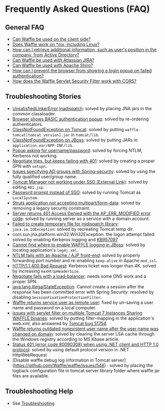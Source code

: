 Frequently Asked Questions (FAQ)
=================================


General FAQ
-----------

* [Can Waffle be used on the client side?](faq/ClientSide.md)
* [Does Waffle work on *nix, including Linux?](faq/DoesWaffleWorkOnLinux.md)
* [How can I retrieve additional information, such as user's position in the company, from Active Directory?](faq/AdditionalActiveDirectoryInfo.md)
* [Can Waffle be used with Atlassian JIRA?](faq/AtlassianJIRA.md)
* [Can Waffle be used with Apache Shiro?](faq/waffleShiro.md)
* [How can I prevent the browser from showing a login popup on failed authentication?](faq/ClientSideFailures.md)
* [How does the Waffle Servlet Security Filter work with CORS?](faq/CORS.md)

Troubleshooting Stories
-----------------------

* [UnsatisfiedLinkerError jnadispatch](faq/UnsatisfiedLinkerErrorjnadispatch.md): solved by placing JNA jars in the common classloader.
* [Browser shows BASIC authentication popup](faq/BasicPopup.md): solved by re-ordering authenticators.
* [ClassNotFoundException on Tomcat](faq/ClassNotFoundTomcat.md): solved by putting `waffle-tomcat[tomcat version].jar` in `tomcat/lib`.
* [ClassNotFoundException on JBoss](faq/ClassNotFoundJBoss.md): solved by putting JARs in `application.ear/APP-INF/lib`.
* [Popup asking for username/password](https://waffle.codeplex.com/Thread/View.aspx?ThreadId=227969): solved by forcing NTLM, Kerberos not working.
* [Negotiate tries, but keeps failing with 401](faq/NegotiateFailsWith401.md): solved by creating a proper SPN with `setspn`.
* [Issues specifying AD groups with Spring-security](faq/ADGroupsSpringSecurity.md): solved by using the fully qualified user/group name.
* [Tomcat Manager not working under SSO (External Link)](http://code.dblock.org/ShowPost.aspx?id=147): solved by editing `401.jsp`.
* [Password prompt instead of SSO](faq/PassPromptInsteadOfSSO.md): solved by running Tomcat as `LocalSystem`.
* [Struts application not accepting multipart/form-data](faq/NotAcceptingMultipartData.md): solved by removing a legacy security constraint.
* [Server returns 401 Access Denied with the AP_ERR_MODIFIED error code](faq/AP_ERR_MODIFIED.md): solved by running server as a service with a domain account.
* [Failed to create temporary file for jnidispatch library](faq/TempFileFailed): `java.io.IOException`: solved by recreating Tomcat temp dir.
* com.sun.jna.platform.win32.Win32Exception: the logon attempt failed: solved by enabling Kerberos logging and [KB957097](https://support.microsoft.com/kb/957097).
* [Cannot find where to enable WAFFLE logging in JBoss](faq/JBossLogging.md): solved by locating application's `log4j.xml`.
* [NTLM fails with an Apache / AJP front-end](faq/AJP.md): solved by properly forwarding port number and re-enabling `keep-alive` in Apache `mod_ssl`.
* [HTTP/1.1 400 Bad Request](faq/BadRequest.md): Kerberos ticket was longer than 4K, solved by increasing `maxHttpHeaderSize`.
* [Negotiate fails with a load-balancer](faq/LoadBalancer.md): needs some DNS work and a proper SPN.
* [java.lang.IllegalStateException](faq/SessionTimeouts.md): Cannot create a session after the response has been committed error with Spring Security: resolved by disabling `SessionFixationProtectionFilter`.
* [Waffle returns service user as remote user](faq/ServiceUserAsRemoteUser.md): fixed by un-saving a user name and password on a local computer.
* [Issues with servlet filter on multiple Tomcat 7 Instances Sharing WAFFLE binaries](https://groups.google.com/forum/?fromgroups#!topic/waffle-users/4_K_O7BCn-c): solved by putting filter-mapping in the application's web.xml, also answered by [Tomcat bug 51754](https://issues.apache.org/bugzilla/show_bug.cgi?id=51754#c1).
* [Waffle returns outdated nonexistent user name after the user name was changed on domain](faq/ClearLSACacheToAvoidOutdatedPrincipalNames.md): solved by clearing the server LSA cache through the Windows registry according to MS Kbase article.
* [Status 401 (error code 80090308) when using .NET client and HTTP 1.0 protocol](https://groups.google.com/d/msg/waffle-users/Nisu-m19_nI/HLgaNhfBEw4J): solved by using default protocol version in .NET HttpWebRequest
* [Disable waffle debug log information in Tomcat server] (https://github.com/Waffle/waffle/issues/548) : solved by placing the logback configuration file in tomcat server library folder where waffle jar files are available.


Troubleshooting Help
----------------------

* See [Troubleshooting](https://github.com/dblock/waffle/blob/master/Docs/Troubleshooting.md)
